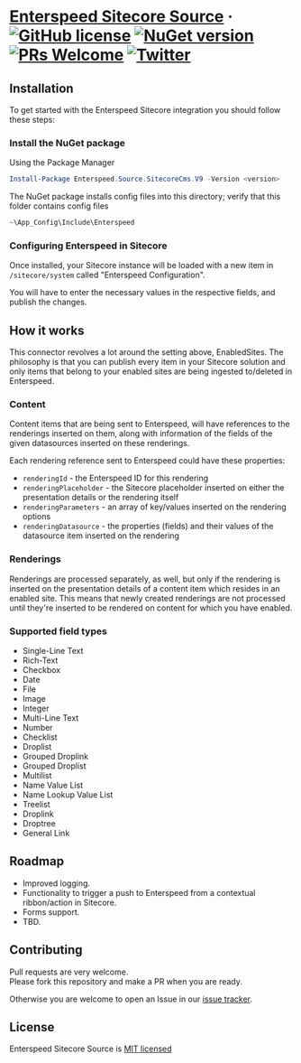 # [Enterspeed Sitecore Source](https://www.enterspeed.com/) &middot; [![GitHub license](https://img.shields.io/badge/license-MIT-blue.svg)](./LICENSE) [![NuGet version](https://img.shields.io/nuget/v/Enterspeed.Source.SitecoreCms.V9)](https://www.nuget.org/packages/Enterspeed.Source.SitecoreCms.V9/) [![PRs Welcome](https://img.shields.io/badge/PRs-welcome-brightgreen.svg)](https://github.com/enterspeedhq/enterspeed-source-sitecore-cms/pulls) [![Twitter](https://img.shields.io/twitter/follow/enterspeedhq?style=social)](https://twitter.com/enterspeedhq)

## Installation

To get started with the Enterspeed Sitecore integration you should follow these steps:

### Install the NuGet package

Using the Package Manager

```powershell
Install-Package Enterspeed.Source.SitecoreCms.V9 -Version <version>
```

The NuGet package installs config files into this directory; verify that this folder contains config files

```powershell
~\App_Config\Include\Enterspeed
```

### Configuring Enterspeed in Sitecore

Once installed, your Sitecore instance will be loaded with a new item in ```/sitecore/system``` called "Enterspeed Configuration".

You will have to enter the necessary values in the respective fields, and publish the changes.

## How it works

This connector revolves a lot around the setting above, EnabledSites. The philosophy is that you can publish every item in your Sitecore solution and only items that belong to your enabled sites are being ingested to/deleted in Enterspeed.

### Content

Content items that are being sent to Enterspeed, will have references to the renderings inserted on them, along with information of the fields of the given datasources inserted on these renderings.

Each rendering reference sent to Enterspeed could have these properties:

* ```renderingId``` - the Enterspeed ID for this rendering
* ```renderingPlaceholder``` - the Sitecore placeholder inserted on either the presentation details or the rendering itself
* ```renderingParameters``` - an array of key/values inserted on the rendering options
* ```renderingDatasource``` - the properties (fields) and their values of the datasource item inserted on the rendering

### Renderings

Renderings are processed separately, as well, but only if the rendering is inserted on the presentation details of a content item which resides in an enabled site. This means that newly created renderings are not processed until they're inserted to be rendered on content for which you have enabled.

### Supported field types

* Single-Line Text
* Rich-Text
* Checkbox
* Date
* File
* Image
* Integer
* Multi-Line Text
* Number
* Checklist
* Droplist
* Grouped Droplink
* Grouped Droplist
* Multilist
* Name Value List
* Name Lookup Value List
* Treelist
* Droplink
* Droptree
* General Link

## Roadmap

* Improved logging.
* Functionality to trigger a push to Enterspeed from a contextual ribbon/action in Sitecore.
* Forms support.
* TBD.

## Contributing

Pull requests are very welcome.  
Please fork this repository and make a PR when you are ready.  

Otherwise you are welcome to open an Issue in our [issue tracker](https://github.com/enterspeedhq/enterspeed-source-sitecore-cms/issues).

## License

Enterspeed Sitecore Source is [MIT licensed](./LICENSE)
